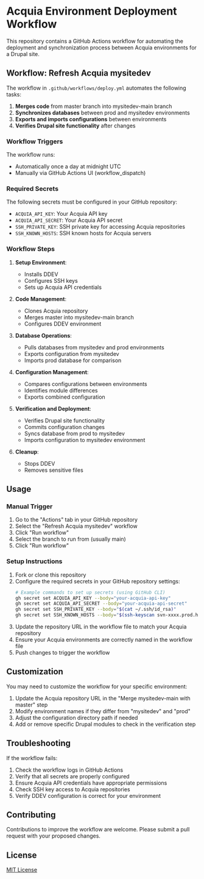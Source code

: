 # Acquia Environment Deployment Workflow

This repository contains a GitHub Actions workflow for automating the deployment and synchronization process between Acquia environments for a Drupal site.

## Workflow: Refresh Acquia mysitedev

The workflow in `.github/workflows/deploy.yml` automates the following tasks:

1. **Merges code** from master branch into mysitedev-main branch
2. **Synchronizes databases** between prod and mysitedev environments
3. **Exports and imports configurations** between environments
4. **Verifies Drupal site functionality** after changes

### Workflow Triggers

The workflow runs:
- Automatically once a day at midnight UTC
- Manually via GitHub Actions UI (workflow_dispatch)

### Required Secrets

The following secrets must be configured in your GitHub repository:

- `ACQUIA_API_KEY`: Your Acquia API key
- `ACQUIA_API_SECRET`: Your Acquia API secret
- `SSH_PRIVATE_KEY`: SSH private key for accessing Acquia repositories
- `SSH_KNOWN_HOSTS`: SSH known hosts for Acquia servers

### Workflow Steps

1. **Setup Environment**:
   - Installs DDEV
   - Configures SSH keys
   - Sets up Acquia API credentials

2. **Code Management**:
   - Clones Acquia repository
   - Merges master into mysitedev-main branch
   - Configures DDEV environment

3. **Database Operations**:
   - Pulls databases from mysitedev and prod environments
   - Exports configuration from mysitedev
   - Imports prod database for comparison

4. **Configuration Management**:
   - Compares configurations between environments
   - Identifies module differences
   - Exports combined configuration

5. **Verification and Deployment**:
   - Verifies Drupal site functionality
   - Commits configuration changes
   - Syncs database from prod to mysitedev
   - Imports configuration to mysitedev environment

6. **Cleanup**:
   - Stops DDEV
   - Removes sensitive files

## Usage

### Manual Trigger

1. Go to the "Actions" tab in your GitHub repository
2. Select the "Refresh Acquia mysitedev" workflow
3. Click "Run workflow"
4. Select the branch to run from (usually main)
5. Click "Run workflow"

### Setup Instructions

1. Fork or clone this repository
2. Configure the required secrets in your GitHub repository settings:
   ```bash
   # Example commands to set up secrets (using GitHub CLI)
   gh secret set ACQUIA_API_KEY --body="your-acquia-api-key"
   gh secret set ACQUIA_API_SECRET --body="your-acquia-api-secret"
   gh secret set SSH_PRIVATE_KEY --body="$(cat ~/.ssh/id_rsa)"
   gh secret set SSH_KNOWN_HOSTS --body="$(ssh-keyscan svn-xxxx.prod.hosting.acquia.com)"
   ```
3. Update the repository URL in the workflow file to match your Acquia repository
4. Ensure your Acquia environments are correctly named in the workflow file
5. Push changes to trigger the workflow

## Customization

You may need to customize the workflow for your specific environment:

1. Update the Acquia repository URL in the "Merge mysitedev-main with master" step
2. Modify environment names if they differ from "mysitedev" and "prod"
3. Adjust the configuration directory path if needed
4. Add or remove specific Drupal modules to check in the verification step

## Troubleshooting

If the workflow fails:
1. Check the workflow logs in GitHub Actions
2. Verify that all secrets are properly configured
3. Ensure Acquia API credentials have appropriate permissions
4. Check SSH key access to Acquia repositories
5. Verify DDEV configuration is correct for your environment

## Contributing

Contributions to improve the workflow are welcome. Please submit a pull request with your proposed changes.

## License

[MIT License](LICENSE)
